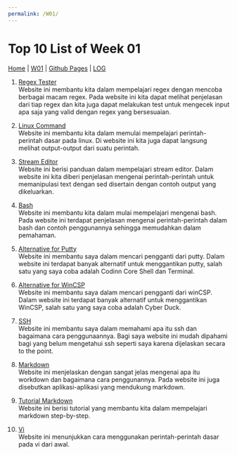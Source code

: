 ```yaml
---
permalink: /W01/
---
```


# Top 10 List of Week 01
[Home](https://ranianhanami.github.io/os211/) | [W01](https://ranianhanami.github.io/os211/W01/) | [Github Pages](https://github.com/ranianhanami/os211) | [LOG](https://github.com/ranianhanami/os211/blob/master/TXT/mylog.txt)

1. [Regex Tester](https://regexr.com/)<br>
Website ini membantu kita dalam mempelajari regex dengan mencoba berbagai macam regex. Pada website ini kita dapat melihat penjelasan dari tiap regex dan kita juga dapat melakukan test untuk mengecek input apa saja yang valid dengan regex yang bersesuaian.

2. [Linux Command](https://linoxide.com/linux-command/essential-linux-basic-commands/)<br>
Website ini membantu kita dalam memulai mempelajari perintah-perintah dasar pada linux. Di website ini kita juga dapat langsung melihat output-output dari suatu perintah.

3. [Stream Editor](https://www.digitalocean.com/community/tutorials/the-basics-of-using-the-sed-stream-editor-to-manipulate-text-in-linux#basic-usage )<br>
Website ini berisi panduan dalam mempelajari stream editor. Dalam website ini kita diberi penjelasan mengenai perintah-perintah untuk memanipulasi text dengan sed disertain dengan contoh output yang dikeluarkan.

4. [Bash](https://livecodestream.dev/post/introduction-to-bash-for-beginners/)<br>
Website ini membantu kita dalam mulai mempelajari mengenai bash. Pada website ini terdapat penjelasan mengenai perintah-perintah dalam bash dan contoh penggunannya sehingga memudahkan dalam pemahaman.

5. [Alternative for Putty](https://beebom.com/putty-for-mac-free-alternative-ssh-clients/)<br>
Website ini membantu saya dalam mencari pengganti dari putty. Dalam website ini terdapat banyak alternatif untuk menggantikan putty, salah satu yang saya coba adalah Codinn Core Shell dan Terminal. 

6. [Alternative for WinCSP](https://alternativeto.net/software/winscp/?platform=mac)<br>
Website ini membantu saya dalam mencari pengganti dari winCSP. Dalam website ini terdapat banyak alternatif untuk menggantikan WinCSP, salah satu yang saya coba adalah Cyber Duck. 


7. [SSH](https://www.ucl.ac.uk/isd/what-ssh-and-how-do-i-use-it)<br>
Website ini membantu saya dalam memahami apa itu ssh dan bagaimana cara penggunaannya. Bagi saya website ini mudah dipahami bagi yang belum mengetahui ssh seperti saya karena dijelaskan secara to the point.

8. [Markdown](https://urbandigital.id/apa-itu-markdown-bagaimana-menggunakan-bahasa-itu/)<br>
Website ini menjelaskan dengan sangat jelas mengenai apa itu workdown dan bagaimana cara penggunannya. Pada website ini juga disebutkan aplikasi-aplikasi yang mendukung markdown.

9. [Tutorial Markdown](https://www.markdowntutorial.com/)<br>
Website ini berisi tutorial yang membantu kita dalam mempelajari markdown step-by-step.

10. [Vi](https://www.geeksforgeeks.org/vi-editor-unix/)<br>
Website ini menunjukkan cara menggunakan perintah-perintah dasar pada vi dari awal.
